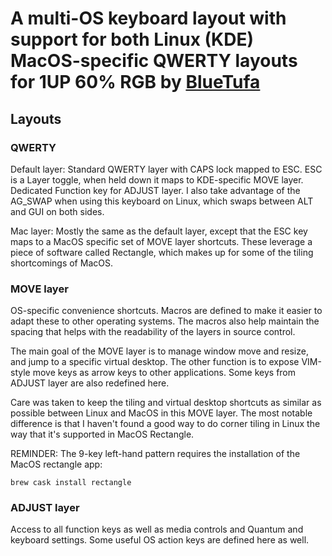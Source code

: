 # A multi-OS keyboard layout with support for both Linux (KDE) MacOS-specific QWERTY layouts for 1UP 60% RGB by [BlueTufa](https://github.com/BlueTufa)

## Layouts

### QWERTY
Default layer:  Standard QWERTY layer with CAPS lock mapped to ESC.  ESC is a Layer toggle, when held down it maps to KDE-specific MOVE layer.  Dedicated Function key for ADJUST layer.  I also take advantage of the AG_SWAP when using this keyboard on Linux, which swaps between ALT and GUI on both sides.  

Mac layer:  Mostly the same as the default layer, except that the ESC key maps to a MacOS specific set of MOVE layer shortcuts.  These leverage a piece of software called Rectangle, which makes up for some of the tiling shortcomings of MacOS.

### MOVE layer
OS-specific convenience shortcuts.  Macros are defined to make it easier to adapt these to other operating systems.  The macros also help maintain the spacing that helps with the readability of the layers in source control.  

The main goal of the MOVE layer is to manage window move and resize, and jump to a specific virtual desktop.  The other function is to expose VIM-style move keys as arrow keys to other applications.  Some keys from ADJUST layer are also redefined here.

Care was taken to keep the tiling and virtual desktop shortcuts as similar as possible between Linux and MacOS in this MOVE layer.  The most notable difference is that I haven't found a good way to do corner tiling in Linux the way that it's supported in MacOS Rectangle.

REMINDER: The 9-key left-hand pattern requires the installation of the MacOS rectangle app:

`brew cask install rectangle`

### ADJUST layer
Access to all function keys as well as media controls and Quantum and keyboard settings.  Some useful OS action keys are defined here as well.  

